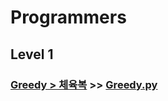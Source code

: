 # Programmers

## Level 1

### [Greedy > 체육복](https://programmers.co.kr/learn/courses/30/lessons/42862) >> [Greedy.py](JY_Gym.py)